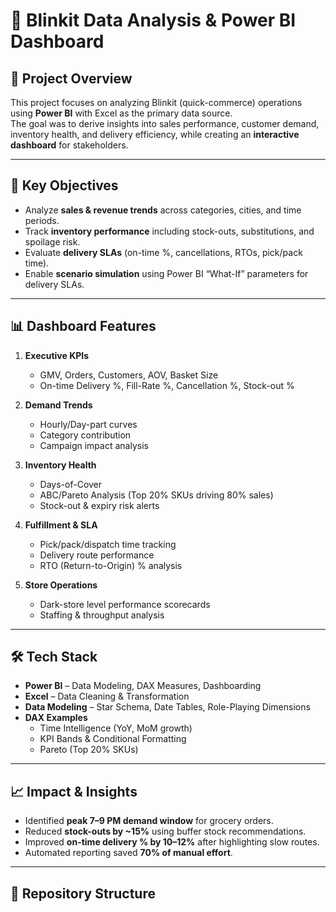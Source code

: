 # 🚀 Blinkit Data Analysis & Power BI Dashboard

## 📌 Project Overview
This project focuses on analyzing Blinkit (quick-commerce) operations using **Power BI** with Excel as the primary data source.  
The goal was to derive insights into sales performance, customer demand, inventory health, and delivery efficiency, while creating an **interactive dashboard** for stakeholders.

---

## 🔑 Key Objectives
- Analyze **sales & revenue trends** across categories, cities, and time periods.
- Track **inventory performance** including stock-outs, substitutions, and spoilage risk.
- Evaluate **delivery SLAs** (on-time %, cancellations, RTOs, pick/pack time).
- Enable **scenario simulation** using Power BI “What-If” parameters for delivery SLAs.

---

## 📊 Dashboard Features
1. **Executive KPIs**
   - GMV, Orders, Customers, AOV, Basket Size
   - On-time Delivery %, Fill-Rate %, Cancellation %, Stock-out %

2. **Demand Trends**
   - Hourly/Day-part curves
   - Category contribution
   - Campaign impact analysis

3. **Inventory Health**
   - Days-of-Cover
   - ABC/Pareto Analysis (Top 20% SKUs driving 80% sales)
   - Stock-out & expiry risk alerts

4. **Fulfillment & SLA**
   - Pick/pack/dispatch time tracking
   - Delivery route performance
   - RTO (Return-to-Origin) % analysis

5. **Store Operations**
   - Dark-store level performance scorecards
   - Staffing & throughput analysis

---

## 🛠️ Tech Stack
- **Power BI** – Data Modeling, DAX Measures, Dashboarding
- **Excel** – Data Cleaning & Transformation
- **Data Modeling** – Star Schema, Date Tables, Role-Playing Dimensions
- **DAX Examples**
  - Time Intelligence (YoY, MoM growth)
  - KPI Bands & Conditional Formatting
  - Pareto (Top 20% SKUs)


---

## 📈 Impact & Insights
- Identified **peak 7–9 PM demand window** for grocery orders.  
- Reduced **stock-outs by ~15%** using buffer stock recommendations.  
- Improved **on-time delivery % by 10–12%** after highlighting slow routes.  
- Automated reporting saved **70% of manual effort**.

---

## 📂 Repository Structure
